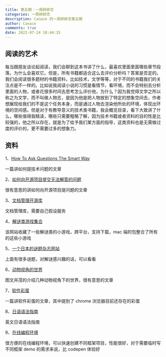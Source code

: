```yaml
---
title: 第五期：一周碎碎念
categories: 一周碎碎念
description: Canace 的一周碎碎念第五期
author: Canace
comments: true
date: 2022-07-24 18:44:15
---
```

## 阅读的艺术

每当跟朋友谈论起阅读，我们会聊到这本书讲了什么，最喜欢里面里面哪些章节段落，为什么会喜欢它。但是，所有书籍都适合这么去评价分析吗？答案是否定的。我们会阅读很多题材的书籍资料，比如技术，文学等等，对于不同的书籍我们的关注点是不一样的。比如说我阅读小说的习惯是看情节，看环境，而不会特别去分析里面的人物，或者花很多时间去思考怎么评价他，为什么？因为我觉得文学之所以称之为文学，而不叫做人物志，是因为他是把人物放到了特定的想象空间去，作者想展现给我们的不是这个任务本身，而是通过人物去渲染他所处的环境，体现出环境的空间感。但是对于有教导意义的技术类书籍，我会概览目录，看下大致讲了什么，哪些值得我精读，哪些只需要粗略了解，因为技术书籍或者资料的目的性是比较强的，他之所以存在，就是为了给予我们某方面的指导，这类资料也是无需做过度的评价的，更不需要过多的想象力。

## 资料

1、[How To Ask Questions The Smart Way](http://www.catb.org/~esr/faqs/smart-questions.html)

一篇讲如何提技术问题的文章

2、[如何向开源项目提交无法解答的问题](https://zhuanlan.zhihu.com/p/25795393)

很有意思的讲如何向开源项目提问题的文章

3、[文档管理开源库](https://github.com/paperless-ngx/paperless-ngx)

文档管理库，需要自己假设服务

4、[解谜类游戏集合](https://www.chiark.greenend.org.uk/~sgtatham/puzzles/)

该网站收藏了一些解谜类的小游戏，跨平台，支持下载，mac 端的包整合了所有的这些小游戏

5、[一个日本的谜题杂志网站](https://www.nikoli.co.jp/en/puzzles/)

上面有很多谜题，对解谜感兴趣的话，可以看看

6、[动物视角的世界](https://www.nhm.ac.uk/discover/how-do-other-animals-see-the-world.html)

图文并茂的介绍几种动物视角下的世界，很有意思的文章

7、[软件彩蛋](https://queue.acm.org/detail.cfm?id=3534857&doi=10.1145%2F3534857)

一篇讲软件彩蛋的文章，其中提到了 chrome 浏览器目前还存在的彩蛋

8、[日语语法指南](https://guidetojapanese.org/learn/grammar)

英文日语语法指南

9、[在线编程环境](https://stackblitz.com/)

很方便的在线编程环境，可以快速创建不同框架项目，性能很好，对于需要临时写不同框架 demo 的需求来说，比 codepen 体验好